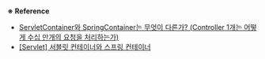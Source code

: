 
<br>

**※ Reference**

- [ServletContainer와 SpringContainer는 무엇이 다른가?
  (Controller 1개는 어떻게 수십 만개의 요청을 처리하는가)](https://sigridjin.medium.com/servletcontainer%EC%99%80-springcontainer%EB%8A%94-%EB%AC%B4%EC%97%87%EC%9D%B4-%EB%8B%A4%EB%A5%B8%EA%B0%80-626d27a80fe5)
- [[Servlet] 서블릿 컨테이너와 스프링 컨테이너](https://12bme.tistory.com/555)